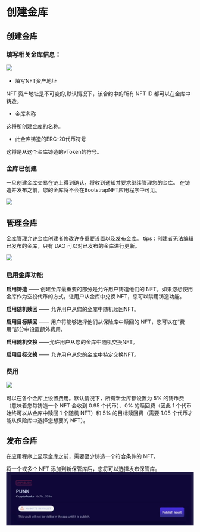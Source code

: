 # 创建金库

## 创建金库
### 填写相关金库信息：

![](../asset/1.png)

* 填写NFT资产地址

NFT 资产地址是不可变的,默认情况下，该合约中的所有 NFT ID 都可以在金库中铸造。

* 金库名称

这将所创建金库的名称。

* 此金库铸造的ERC-20代币符号

这将是从这个金库铸造的vToken的符号。

### 金库已创建
一旦创建金库交易在链上得到确认，将收到通知并要求继续管理您的金库。
在铸造并发布之前，您的金库将不会在BootstrapNFT应用程序中可见。

![](../asset/3.png)


## 管理金库
金库管理允许金库创建者修改许多重要设置以及发布金库。
tips：创建者无法编辑已发布的金库，只有 DAO 可以对已发布的金库进行更新。


![](../asset/4.png)

### 启用金库功能

**启用铸造** —— 创建金库最重要的部分是允许用户铸造他们的 NFT。如果您想使用金库作为空投代币的方式，让用户从金库中兑换 NFT，您可以禁用铸造功能。

**启用随机赎回** —— 允许用户从您的金库中随机赎回NFT。

**启用目标赎回** —— 用户将能够选择他们从保险库中赎回的 NFT，您可以在“费用”部分中设置额外费用。

**启用随机交换** ——允许用户从您的金库中随机交换NFT。

**启用目标交换** —— 允许用户从您的金库中特定交换NFT。

### 费用

![](../asset/5.png)

可以在各个金库上设置费用。默认情况下，所有新金库都设置为 5% 的铸币费（意味着您每铸造一个 NFT 会收到 0.95 个代币）、0% 的赎回费（因此 1 个代币始终可以从金库中赎回 1 个随机 NFT）和 5% 的目标赎回费（需要 1.05 个代币才能从保险库中选择您想要的 NFT）。

## 发布金库

在应用程序上显示金库之前，需要至少铸造一个符合条件的 NFT。

将一个或多个 NFT 添加到新保管库后，您将可以选择发布保管库。
![](../asset/109.png)
